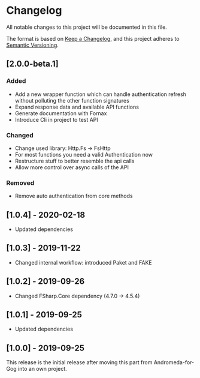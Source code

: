# Changelog
All notable changes to this project will be documented in this file.

The format is based on [Keep a Changelog](https://keepachangelog.com/en/1.0.0/),
and this project adheres to [Semantic Versioning](https://semver.org/spec/v2.0.0.html).

## [2.0.0-beta.1]

### Added
* Add a new wrapper function which can handle authentication refresh without
  polluting the other function signatures
* Expand response data and available API functions
* Generate documentation with Fornax
* Introduce Cli in project to test API

### Changed
* Change used library: Http.Fs -> FsHttp
* For most functions you need a valid Authentication now
* Restructure stuff to better resemble the api calls
* Allow more control over async calls of the API

### Removed
* Remove auto authentication from core methods

## [1.0.4] - 2020-02-18

* Updated dependencies

## [1.0.3] - 2019-11-22

* Changed internal workflow: introduced Paket and FAKE

## [1.0.2] - 2019-09-26

* Changed FSharp.Core dependency (4.7.0 -> 4.5.4)

## [1.0.1] - 2019-09-25

* Updated dependencies

## [1.0.0] - 2019-09-25

This release is the initial release after moving this part from Andromeda-for-Gog into an own project.
